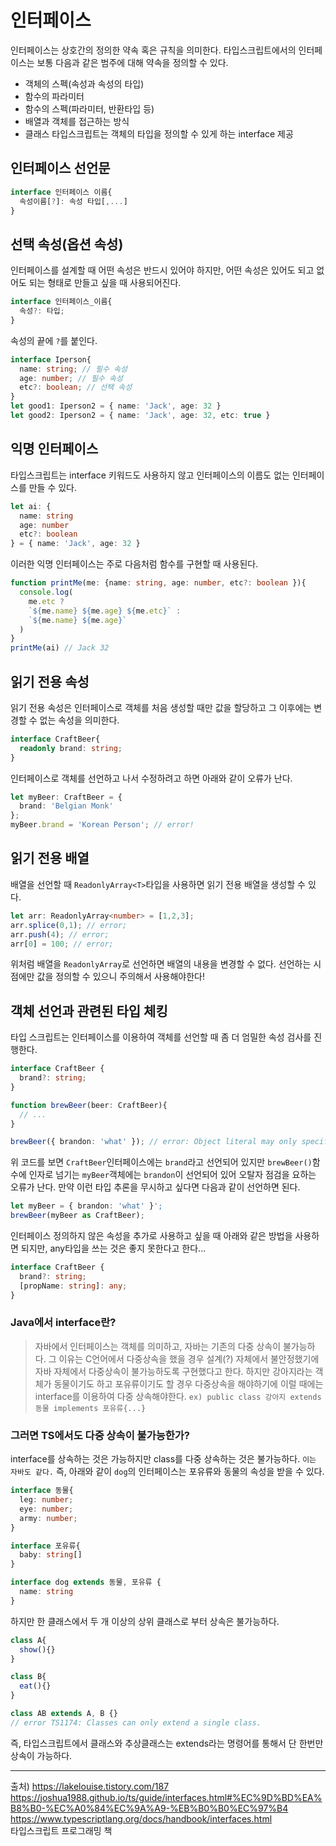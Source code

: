 # 인터페이스
인터페이스는 상호간의 정의한 약속 혹은 규칙을 의미한다. 
타입스크립트에서의 인터페이스는 보통 다음과 같은 범주에 대해 약속을 정의할 수 있다.
* 객체의 스펙(속성과 속성의 타입)
* 함수의 파라미터
* 함수의 스펙(파라미터, 반환타입 등)
* 배열과 객체를 접근하는 방식
* 클래스
타입스크립트는 객체의 타입을 정의할 수 있게 하는 interface 제공

## 인터페이스 선언문
```ts
interface 인터페이스 이름{
  속성이름[?]: 속성 타입[,...]
}
```

## 선택 속성(옵션 속성)
인터페이스를 설계할 때 어떤 속성은 반드시 있어야 하지만, 어떤 속성은 있어도 되고 없어도 되는 형태로 만들고 싶을 때 사용되어진다.
```ts
interface 인터페이스_이름{
  속성?: 타입;
}
```
속성의 끝에 `?`를 붙인다.
```ts
interface Iperson{
  name: string; // 필수 속성
  age: number; // 필수 속성
  etc?: boolean; // 선택 속성
}
let good1: Iperson2 = { name: 'Jack', age: 32 }
let good2: Iperson2 = { name: 'Jack', age: 32, etc: true }
```

## 익명 인터페이스
타입스크립트는 interface 키워드도 사용하지 않고 인터페이스의 이름도 없는 인터페이스를 만들 수 있다.
```ts
let ai: {
  name: string
  age: number
  etc?: boolean
} = { name: 'Jack', age: 32 }
```
이러한 익명 인터페이스는 주로 다음처럼 함수를 구현할 때 사용된다.
```ts
function printMe(me: {name: string, age: number, etc?: boolean }){
  console.log(
    me.etc ? 
    `${me.name} ${me.age} ${me.etc}` :
    `${me.name} ${me.age}`
  )
}
printMe(ai) // Jack 32
```

## 읽기 전용 속성
읽기 전용 속성은 인터페이스로 객체를 처음 생성할 때만 값을 할당하고 
그 이후에는 변경할 수 없는 속성을 의미한다.
```ts
interface CraftBeer{
  readonly brand: string;
}
```
인터페이스로 객체를 선언하고 나서 수정하려고 하면 아래와 같이 오류가 난다.
```ts
let myBeer: CraftBeer = {
  brand: 'Belgian Monk'
};
myBeer.brand = 'Korean Person'; // error!
```

## 읽기 전용 배열
배열을 선언할 때 `ReadonlyArray<T>`타입을 사용하면 읽기 전용 배열을 생성할 수 있다.
```ts
let arr: ReadonlyArray<number> = [1,2,3];
arr.splice(0,1); // error;
arr.push(4); // error;
arr[0] = 100; // error;
```
위처럼 배열을 `ReadonlyArray`로 선언하면 배열의 내용을 변경할 수 없다. 
선언하는 시점에만 값을 정의할 수 있으니 주의해서 사용해야한다!

## 객체 선언과 관련된 타입 체킹
타입 스크립트는 인터페이스를 이용하여 객체를 선언할 때 좀 더 엄밀한 속성 검사를 진행한다.
```ts
interface CraftBeer {
  brand?: string;
}

function brewBeer(beer: CraftBeer){
  // ...
}

brewBeer({ brandon: 'what' }); // error: Object literal may only specify known properties, but 'brandon' does not exist in type 'CraftBeer'. Did you mean to write 'brand'?
```
위 코드를 보면 `CraftBeer`인터페이스에는 `brand`라고 선언되어 있지만 
`brewBeer()`함수에 인자로 넘기는 `myBeer`객체에는 `brandon`이 선언되어 있어 오탈자 점검을 요하는 오류가 난다.
만약 이런 타입 추론을 무시하고 싶다면 다음과 같이 선언하면 된다.
```ts
let myBeer = { brandon: 'what' }';
brewBeer(myBeer as CraftBeer);
```
인터페이스 정의하지 않은 속성을 추가로 사용하고 싶을 때 아래와 같은 방법을 사용하면 되지만,
any타입을 쓰는 것은 좋지 못한다고 한다...
```ts
interface CraftBeer {
  brand?: string;
  [propName: string]: any;
}
```

### Java에서 interface란?
> 자바에서 인터페이스는 객체를 의미하고, 자바는 기존의 다중 상속이 불가능하다. 
그 이유는 C언어에서 다중상속을 했을 경우 설계(?) 자체에서 불안정했기에 자바 자체에서 다중상속이 불가능하도록 구현했다고 한다.
하지만 강아지라는 객체가 동물이기도 하고 포유류이기도 할 경우 다중상속을 해야하기에 이럴 때에는 
interface를 이용하여 다중 상속해야한다. 
`ex) public class 강아지 extends 동물 implements 포유류{...}`

### 그러면 TS에서도 다중 상속이 불가능한가?
interface를 상속하는 것은 가능하지만 class를 다중 상속하는 것은 불가능하다. 
 `이는 자바도 같다.`
즉, 아래와 같이 `dog`의 인터페이스는 포유류와 동물의 속성을 받을 수 있다.
```ts
interface 동물{
  leg: number;
  eye: number;
  army: number;
}

interface 포유류{
  baby: string[]
}

interface dog extends 동물, 포유류 {
  name: string
}
```
하지만 한 클래스에서 두 개 이상의 상위 클래스로 부터 상속은 불가능하다.
```ts
class A{
  show(){}
}

class B{
  eat(){}
}

class AB extends A, B {}
// error TS1174: Classes can only extend a single class.
```
즉, 타입스크립트에서 클래스와 추상클래스는 extends라는 명령어를 통해서 단 한번만 상속이 가능하다.


--- 
출처) 
https://lakelouise.tistory.com/187
https://joshua1988.github.io/ts/guide/interfaces.html#%EC%9D%BD%EA%B8%B0-%EC%A0%84%EC%9A%A9-%EB%B0%B0%EC%97%B4
https://www.typescriptlang.org/docs/handbook/interfaces.html <br/>
타입스크립트 프로그래밍 책
